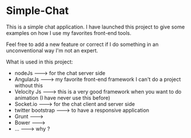 # Simple-Chat

This is a simple chat application. I have launched this project to give some examples on how I use my favorites front-end tools.

Feel free to add a new feature or correct if I do something in an unconventional way I'm not an expert.

What is used in this project:
- nodeJs ---> for the chat server side
- AngularJs ---> my favorite front-end framework I can't do a project without this
- Velocity Js ---> this is a very good framework when you want to do animation (I have never use this before)
- Socket.io ---> for the chat client and server side
- twitter bootstrap ---> to have a responsive application
- Grunt ---> 
- Bower --->
- ... ---> why ?
